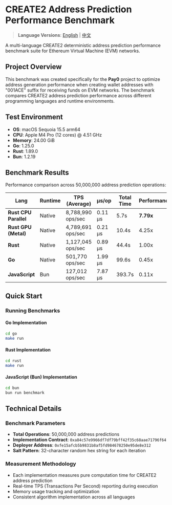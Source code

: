 # CREATE2 Address Prediction Performance Benchmark

> **Language Versions**: [English](README.md) | [中文](README_CN.md)

A multi-language CREATE2 deterministic address prediction performance benchmark suite for Ethereum Virtual Machine (EVM) networks.

## Project Overview

This benchmark was created specifically for the **Pay0** project to optimize address generation performance when creating wallet addresses with "001ACE" suffix for receiving funds on EVM networks. The benchmark compares CREATE2 address prediction performance across different programming languages and runtime environments.

## Test Environment

- **OS**: macOS Sequoia 15.5 arm64
- **CPU**: Apple M4 Pro (12 cores) @ 4.51 GHz
- **Memory**: 24.00 GiB
- **Go**: 1.25.0
- **Rust**: 1.89.0
- **Bun**: 1.2.19

## Benchmark Results

Performance comparison across 50,000,000 address prediction operations:

| Lang                  | Runtime | TPS (Average)     | μs/op   | Total Time | Performance |
| --------------------- | ------- | ----------------- | ------- | ---------- | ----------- |
| **Rust CPU Parallel** | Native  | 8,788,990 ops/sec | 0.11 μs | 5.7s       | **7.79x**   |
| **Rust GPU (Metal)**  | Native  | 4,789,691 ops/sec | 0.21 μs | 10.4s      | 4.25x       |
| **Rust**              | Native  | 1,127,045 ops/sec | 0.89 μs | 44.4s      | 1.00x       |
| **Go**                | Native  | 501,770 ops/sec   | 1.99 μs | 99.6s      | 0.45x       |
| **JavaScript**        | Bun     | 127,012 ops/sec   | 7.87 μs | 393.7s     | 0.11x       |

## Quick Start

### Running Benchmarks

#### Go Implementation

```bash
cd go
make run
```

#### Rust Implementation

```bash
cd rust
make run
```

#### JavaScript (Bun) Implementation

```bash
cd bun
bun run benchmark
```

## Technical Details

### Benchmark Parameters

- **Total Operations**: 50,000,000 address predictions
- **Implementation Contract**: `0xa84c57e9966df7df79bff42f35c68aae71796f64`
- **Deployer Address**: `0xfe15afcb5b9831b8af5fd984678250e95de8e312`
- **Salt Pattern**: 32-character random hex string for each iteration

### Measurement Methodology

- Each implementation measures pure computation time for CREATE2 address prediction
- Real-time TPS (Transactions Per Second) reporting during execution
- Memory usage tracking and optimization
- Consistent algorithm implementation across all languages
